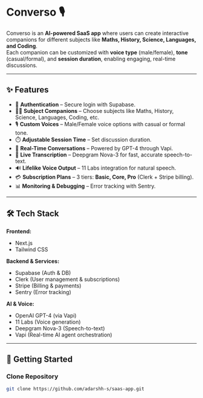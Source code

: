 # Converso 🎙️
Converso is an **AI-powered SaaS app** where users can create interactive companions for different subjects like **Maths, History, Science, Languages, and Coding**.  
Each companion can be customized with **voice type** (male/female), **tone** (casual/formal), and **session duration**, enabling engaging, real-time discussions.

---

## ✨ Features
- 🔑 **Authentication** – Secure login with Supabase.
- 🧑‍🏫 **Subject Companions** – Choose subjects like Maths, History, Science, Languages, Coding, etc.
- 🎙️ **Custom Voices** – Male/Female voice options with casual or formal tone.
- ⏱️ **Adjustable Session Time** – Set discussion duration.
- 💬 **Real-Time Conversations** – Powered by GPT-4 through Vapi.
- 📡 **Live Transcription** – Deepgram Nova-3 for fast, accurate speech-to-text.
- 🔊 **Lifelike Voice Output** – 11 Labs integration for natural speech.
- 💳 **Subscription Plans** – 3 tiers: **Basic, Core, Pro** (Clerk + Stripe billing).
- 📊 **Monitoring & Debugging** – Error tracking with Sentry.

---

## 🛠️ Tech Stack
**Frontend:**
- Next.js
- Tailwind CSS

**Backend & Services:**
- Supabase (Auth & DB)
- Clerk (User management & subscriptions)
- Stripe (Billing & payments)
- Sentry (Error tracking)

**AI & Voice:**
- OpenAI GPT-4 (via Vapi)
- 11 Labs (Voice generation)
- Deepgram Nova-3 (Speech-to-text)
- Vapi (Real-time AI agent orchestration)

---

## 🚀 Getting Started

### Clone Repository
```bash
git clone https://github.com/adarshh-s/saas-app.git


